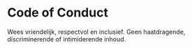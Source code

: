 # Code of Conduct
Wees vriendelijk, respectvol en inclusief. Geen haatdragende, discriminerende of intimiderende inhoud.
